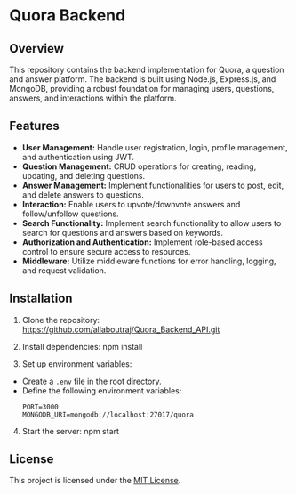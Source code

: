 # Quora Backend

## Overview
This repository contains the backend implementation for Quora, a question and answer platform. The backend is built using Node.js, Express.js, and MongoDB, providing a robust foundation for managing users, questions, answers, and interactions within the platform.

## Features
- **User Management:** Handle user registration, login, profile management, and authentication using JWT.
- **Question Management:** CRUD operations for creating, reading, updating, and deleting questions.
- **Answer Management:** Implement functionalities for users to post, edit, and delete answers to questions.
- **Interaction:** Enable users to upvote/downvote answers and follow/unfollow questions.
- **Search Functionality:** Implement search functionality to allow users to search for questions and answers based on keywords.
- **Authorization and Authentication:** Implement role-based access control to ensure secure access to resources.
- **Middleware:** Utilize middleware functions for error handling, logging, and request validation.

## Installation
1. Clone the repository:
https://github.com/allaboutraj/Quora_Backend_API.git

2. Install dependencies:
npm install

3.  Set up environment variables:
- Create a `.env` file in the root directory.
- Define the following environment variables:
  ```
  PORT=3000
  MONGODB_URI=mongodb://localhost:27017/quora
  ```

4. Start the server:
npm start

## License
This project is licensed under the [MIT License](LICENSE).

